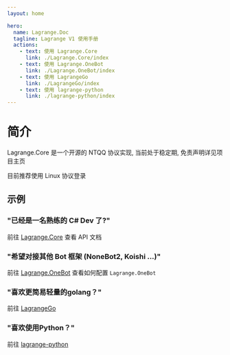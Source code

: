```yaml
---
layout: home

hero:
  name: Lagrange.Doc
  tagline: Lagrange V1 使用手册
  actions:
    - text: 使用 Lagrange.Core
      link: ./Lagrange.Core/index
    - text: 使用 Lagrange.OneBot
      link: ./Lagrange.OneBot/index
    - text: 使用 LagrangeGo
      link: ./LagrangeGo/index
    - text: 使用 lagrange-python
      link: ./lagrange-python/index
---
```


# 简介

Lagrange.Core 是一个开源的 NTQQ 协议实现, 当前处于稳定期, 免责声明详见项目主页

目前推荐使用 Linux 协议登录

## 示例

### "已经是一名熟练的 C# Dev 了?"

前往 [Lagrange.Core](./Lagrange.Core/index.md) 查看 API 文档

### "希望对接其他 Bot 框架 (NoneBot2, Koishi ...)"

前往 [Lagrange.OneBot](./Lagrange.OneBot/index.md) 查看如何配置 `Lagrange.OneBot`

### "喜欢更简易轻量的golang？"

前往 [LagrangeGo](LagrangeGo/index.md)

### "喜欢使用Python？"

前往 [lagrange-python](lagrange-python/index.md)